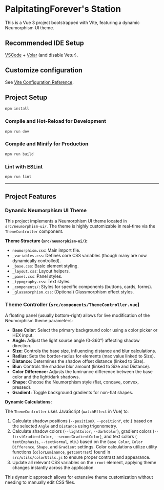 # PalpitatingForever's Station

This is a Vue 3 project bootstrapped with Vite, featuring a dynamic Neumorphism UI theme.

## Recommended IDE Setup

[VSCode](https://code.visualstudio.com/) + [Volar](https://marketplace.visualstudio.com/items?itemName=Vue.volar) (and disable Vetur).

## Customize configuration

See [Vite Configuration Reference](https://vitejs.dev/config/).

## Project Setup

```sh
npm install
```

### Compile and Hot-Reload for Development

```sh
npm run dev
```

### Compile and Minify for Production

```sh
npm run build
```

### Lint with [ESLint](https://eslint.org/)

```sh
npm run lint
```

---

## Project Features

### Dynamic Neumorphism UI Theme

This project implements a Neumorphism UI theme located in `src/neumorphism-ui/`. The theme is highly customizable in real-time via the `ThemeController` component.

**Theme Structure (`src/neumorphism-ui/`):**

*   `neumorphism.css`: Main import file.
*   `_variables.css`: Defines core CSS variables (though many are now dynamically controlled).
*   `_base.css`: Basic element styling.
*   `_layout.css`: Layout helpers.
*   `_panel.css`: Panel styles.
*   `_typography.css`: Text styles.
*   `_components/`: Styles for specific components (buttons, cards, forms).
*   `_glassmorphism.css`: (Optional) Glassmorphism effect styles.

### Theme Controller (`src/components/ThemeController.vue`)

A floating panel (usually bottom-right) allows for live modification of the Neumorphism theme parameters:

*   **Base Color:** Select the primary background color using a color picker or HEX input.
*   **Angle:** Adjust the light source angle (0-360°) affecting shadow direction.
*   **Size:** Controls the base size, influencing distance and blur calculations.
*   **Radius:** Sets the border-radius for elements (max value linked to Size).
*   **Distance:** Determines the shadow offset distance (linked to Size).
*   **Blur:** Controls the shadow blur amount (linked to Size and Distance).
*   **Color Difference:** Adjusts the luminance difference between the base color and the light/dark shadows.
*   **Shape:** Choose the Neumorphism style (flat, concave, convex, pressed).
*   **Gradient:** Toggle background gradients for non-flat shapes.

**Dynamic Calculations:**

The `ThemeController` uses JavaScript (`watchEffect` in Vue) to:

1.  Calculate shadow positions (`--positionX`, `--positionY`, etc.) based on the selected `Angle` and `Distance` using trigonometry.
2.  Calculate shadow colors (`--lightColor`, `--darkColor`), gradient colors (`--firstGradientColor`, `--secondGradientColor`), and text colors (`--textEmphasis`, `--textNormal`, etc.) based on the `Base Color`, `Color Difference`, `Shape`, and `Gradient` settings. Color calculations utilize utility functions (`colorLuminance`, `getContrast`) found in `src/utils/colorUtils.js` to ensure proper contrast and appearance.
3.  Update all relevant CSS variables on the `:root` element, applying theme changes instantly across the application.

This dynamic approach allows for extensive theme customization without needing to manually edit CSS files.
